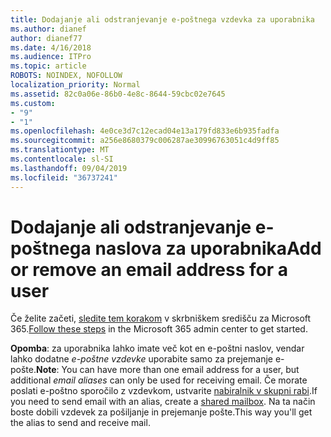 ```yaml
---
title: Dodajanje ali odstranjevanje e-poštnega vzdevka za uporabnika
ms.author: dianef
author: dianef77
ms.date: 4/16/2018
ms.audience: ITPro
ms.topic: article
ROBOTS: NOINDEX, NOFOLLOW
localization_priority: Normal
ms.assetid: 82c0a06e-86b0-4e8c-8644-59cbc02e7645
ms.custom:
- "9"
- "1"
ms.openlocfilehash: 4e0ce3d7c12ecad04e13a179fd833e6b935fadfa
ms.sourcegitcommit: a256e8680379c006287ae30996763051c4d9ff85
ms.translationtype: MT
ms.contentlocale: sl-SI
ms.lasthandoff: 09/04/2019
ms.locfileid: "36737241"
---
```

# <a name="add-or-remove-an-email-address-for-a-user"></a><span data-ttu-id="7991b-102">Dodajanje ali odstranjevanje e-poštnega naslova za uporabnika</span><span class="sxs-lookup"><span data-stu-id="7991b-102">Add or remove an email address for a user</span></span>

<span data-ttu-id="7991b-103">Če želite začeti, [sledite tem korakom](https://portal.office.com/AdminPortal/Home#/AssistedGuide/addemailoptions) v skrbniškem središču za Microsoft 365.</span><span class="sxs-lookup"><span data-stu-id="7991b-103">[Follow these steps](https://portal.office.com/AdminPortal/Home#/AssistedGuide/addemailoptions) in the Microsoft 365 admin center to get started.</span></span>

 <span data-ttu-id="7991b-104">**Opomba**: za uporabnika lahko imate več kot en e-poštni naslov, vendar lahko dodatne *e-poštne vzdevke* uporabite samo za prejemanje e-pošte.</span><span class="sxs-lookup"><span data-stu-id="7991b-104">**Note**: You can have more than one email address for a user, but additional  *email aliases*  can only be used for receiving email.</span></span> <span data-ttu-id="7991b-105">Če morate poslati e-poštno sporočilo z vzdevkom, ustvarite [nabiralnik v skupni rabi](https://docs.microsoft.com/office365/admin/email/create-a-shared-mailbox).</span><span class="sxs-lookup"><span data-stu-id="7991b-105">If you need to send email with an alias, create a [shared mailbox](https://docs.microsoft.com/office365/admin/email/create-a-shared-mailbox).</span></span> <span data-ttu-id="7991b-106">Na ta način boste dobili vzdevek za pošiljanje in prejemanje pošte.</span><span class="sxs-lookup"><span data-stu-id="7991b-106">This way you'll get the alias to send and receive mail.</span></span>
  